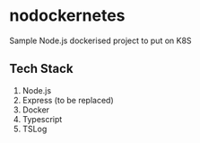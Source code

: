 # nodockernetes
Sample Node.js dockerised project to put on K8S

## Tech Stack
1. Node.js
2. Express (to be replaced)
3. Docker
4. Typescript
5. TSLog